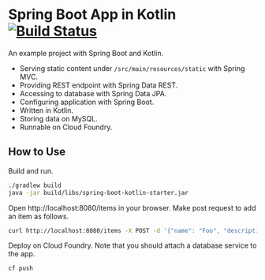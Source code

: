 # Spring Boot App in Kotlin [![Build Status](https://travis-ci.org/int128/spring-boot-kotlin-starter.svg?branch=master)](https://travis-ci.org/int128/spring-boot-kotlin-starter)

An example project with Spring Boot and Kotlin.

* Serving static content under `/src/main/resources/static` with Spring MVC.
* Providing REST endpoint with Spring Data REST.
* Accessing to database with Spring Data JPA.
* Configuring application with Spring Boot.
* Written in Kotlin.
* Storing data on MySQL.
* Runnable on Cloud Foundry.


## How to Use

Build and run.

```sh
./gradlew build
java -jar build/libs/spring-boot-kotlin-starter.jar
```

Open http://localhost:8080/items in your browser.
Make post request to add an item as follows.

```sh
curl http://localhost:8080/items -X POST -d '{"name": "Foo", "description": "Bar"}' -H 'Content-Type: application/json'
```

Deploy on Cloud Foundry.
Note that you should attach a database service to the app.

```sh
cf push
```
